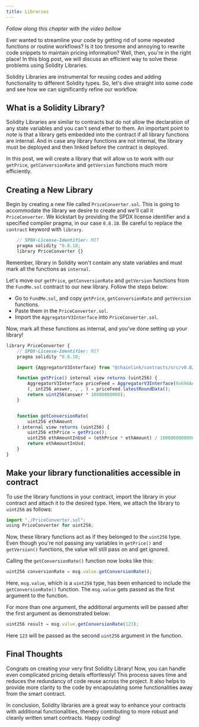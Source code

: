 ```yaml
---
title: Libraries
---
```


_Follow along this chapter with the video bellow_



Ever wanted to streamline your code by getting rid of some repeated functions or routine workflows? Is it too tiresome and annoying to rewrite code snippets to maintain pricing information? Well, then, you're in the right place! In this blog post, we will discuss an efficient way to solve these problems using Solidity Libraries.

Solidity Libraries are instrumental for reusing codes and adding functionality to different Solidity types. So, let's dive straight into some code and see how we can significantly refine our workflow.

## What is a Solidity Library?

Solidity Libraries are similar to contracts but do not allow the declaration of any state variables and you can't send ether to them. An important point to note is that a library gets embedded into the contract if all library functions are internal. And in case any library functions are not internal, the library must be deployed and then linked before the contract is deployed.

In this post, we will create a library that will allow us to work with our `getPrice`, `getConversionRate` and `getVersion` functions much more efficiently.

## Creating a New Library

Begin by creating a new file called `PriceConverter.sol`. This is going to accommodate the library we desire to create and we'll call it `PriceConverter`. We kickstart by providing the SPDX license identifier and a specified compiler pragma, in our case `0.8.18`. Be careful to replace the `contract` keyword with `library`.

```js
    // SPDX-License-Identifier: MIT
    pragma solidity ^0.8.18;
    library PriceConverter {}
```

Remember, library in Solidity won't contain any state variables and must mark all the functions as `internal`.

Let's move our `getPrice`, `getConversionRate` and `getVersion` functions from the `FundMe.sol` contract to our new library. Follow the steps below:

- Go to `FundMe.sol`, and copy `getPrice`, `getConversionRate` and `getVersion` functions.
- Paste them in the `PriceConverter.sol`.
- Import the `AggregatorV3Interface` into `PriceConverter.sol`.

Now, mark all these functions as internal, and you've done setting up your library!

```js
library PriceConverter {
    // SPDX-License-Identifier: MIT
    pragma solidity ^0.8.18;

    import {AggregatorV3Interface} from "@chainlink/contracts/src/v0.8/interfaces/AggregatorV3Interface.sol";

    function getPrice() internal view returns (uint256) {
        AggregatorV3Interface priceFeed = AggregatorV3Interface(0x694AA1769357215DE4FAC081bf1f309aDC325306);
        (, int256 answer, , , ) = priceFeed.latestRoundData();
        return uint256(answer * 10000000000);
    }


    function getConversionRate(
        uint256 ethAmount
    ) internal view returns (uint256) {
        uint256 ethPrice = getPrice();
        uint256 ethAmountInUsd = (ethPrice * ethAmount) / 1000000000000000000;
        return ethAmountInUsd;
    }
}
```

## Make your library functionalities accessible in contract

To use the library functions in your contract, import the library in your contract and attach it to the desired type. Here, we attach the library to `uint256` as follows:

```javascript
import "./PriceConverter.sol";
using PriceConverter for uint256;
```

Now, these library functions act as if they belonged to the `uint256` type. Even though you're not passing any variables in `getPrice()` and `getVersion()` functions, the value will still pass on and get ignored.

Calling the `getConversionRate()` function now looks like this:

```javascript
uint256 conversionRate = msg.value.getConversionRate();
```

Here, `msg.value`, which is a `uint256` type, has been enhanced to include the `getConversionRate()` function. The `msg.value` gets passed as the first argument to the function.

For more than one argument, the additional arguments will be passed after the first argument as demonstrated below:

```javascript
uint256 result = msg.value.getConversionRate(123);
```

Here `123` will be passed as the second `uint256` argument in the function.

## Final Thoughts

Congrats on creating your very first Solidity Library! Now, you can handle even complicated pricing details effortlessly! This process saves time and reduces the redundancy of code reuse across the project. It also helps to provide more clarity to the code by encapsulating some functionalities away from the smart contract.

In conclusion, Solidity libraries are a great way to enhance your contracts with additional functionalities, thereby contributing to more robust and cleanly written smart contracts. Happy coding!
